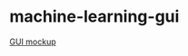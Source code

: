 # machine-learning-gui

[GUI mockup](https://pbs.twimg.com/media/FjKk44eWIAA6nfE?format=jpg&name=medium)
